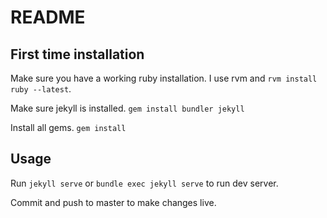 # README

## First time installation

Make sure you have a working ruby installation. I use rvm and `rvm install ruby --latest`.

Make sure jekyll is installed. `gem install bundler jekyll`

Install all gems. `gem install`

## Usage

Run `jekyll serve` or `bundle exec jekyll serve` to run dev server.

Commit and push to master to make changes live.